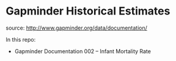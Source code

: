 # Gapminder Historical Estimates

source: http://www.gapminder.org/data/documentation/

In this repo:

* Gapminder Documentation 002 – Infant Mortality Rate
